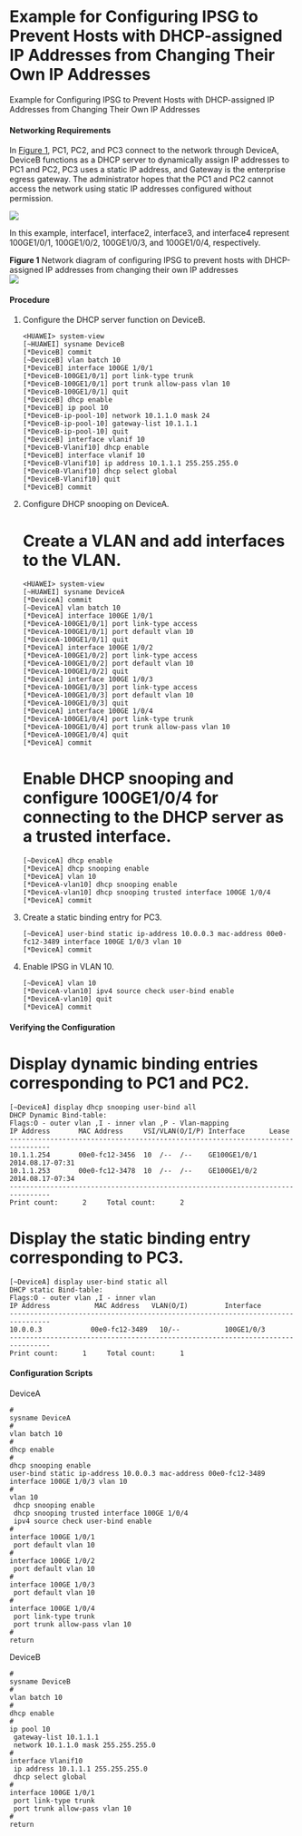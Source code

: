 Example for Configuring IPSG to Prevent Hosts with DHCP-assigned IP Addresses from Changing Their Own IP Addresses
==================================================================================================================

Example for Configuring IPSG to Prevent Hosts with DHCP-assigned IP Addresses from Changing Their Own IP Addresses

#### Networking Requirements

In [Figure 1](#EN-US_TASK_0000001522209554__fig12346621111), PC1, PC2, and PC3 connect to the network through DeviceA, DeviceB functions as a DHCP server to dynamically assign IP addresses to PC1 and PC2, PC3 uses a static IP address, and Gateway is the enterprise egress gateway. The administrator hopes that the PC1 and PC2 cannot access the network using static IP addresses configured without permission.

![](../public_sys-resources/note_3.0-en-us.png) 

In this example, interface1, interface2, interface3, and interface4 represent 100GE1/0/1, 100GE1/0/2, 100GE1/0/3, and 100GE1/0/4, respectively.


**Figure 1** Network diagram of configuring IPSG to prevent hosts with DHCP-assigned IP addresses from changing their own IP addresses  
![](../images/en-us_image_0000001573744797.png)

#### Procedure

1. Configure the DHCP server function on DeviceB.
   
   
   ```
   <HUAWEI> system-view
   [~HUAWEI] sysname DeviceB
   [*DeviceB] commit
   [~DeviceB] vlan batch 10
   [*DeviceB] interface 100GE 1/0/1
   [*DeviceB-100GE1/0/1] port link-type trunk
   [*DeviceB-100GE1/0/1] port trunk allow-pass vlan 10
   [*DeviceB-100GE1/0/1] quit
   [*DeviceB] dhcp enable
   [*DeviceB] ip pool 10
   [*DeviceB-ip-pool-10] network 10.1.1.0 mask 24
   [*DeviceB-ip-pool-10] gateway-list 10.1.1.1
   [*DeviceB-ip-pool-10] quit
   [*DeviceB] interface vlanif 10
   [*DeviceB-Vlanif10] dhcp enable
   [*DeviceB] interface vlanif 10
   [*DeviceB-Vlanif10] ip address 10.1.1.1 255.255.255.0
   [*DeviceB-Vlanif10] dhcp select global
   [*DeviceB-Vlanif10] quit
   [*DeviceB] commit
   ```
2. Configure DHCP snooping on DeviceA.
   
   
   
   # Create a VLAN and add interfaces to the VLAN.
   
   
   
   ```
   <HUAWEI> system-view
   [~HUAWEI] sysname DeviceA
   [*DeviceA] commit
   [~DeviceA] vlan batch 10
   [*DeviceA] interface 100GE 1/0/1
   [*DeviceA-100GE1/0/1] port link-type access
   [*DeviceA-100GE1/0/1] port default vlan 10
   [*DeviceA-100GE1/0/1] quit
   [*DeviceA] interface 100GE 1/0/2
   [*DeviceA-100GE1/0/2] port link-type access
   [*DeviceA-100GE1/0/2] port default vlan 10
   [*DeviceA-100GE1/0/2] quit
   [*DeviceA] interface 100GE 1/0/3
   [*DeviceA-100GE1/0/3] port link-type access
   [*DeviceA-100GE1/0/3] port default vlan 10
   [*DeviceA-100GE1/0/3] quit
   [*DeviceA] interface 100GE 1/0/4
   [*DeviceA-100GE1/0/4] port link-type trunk
   [*DeviceA-100GE1/0/4] port trunk allow-pass vlan 10
   [*DeviceA-100GE1/0/4] quit
   [*DeviceA] commit
   ```
   
   # Enable DHCP snooping and configure 100GE1/0/4 for connecting to the DHCP server as a trusted interface.
   
   
   
   ```
   [~DeviceA] dhcp enable
   [*DeviceA] dhcp snooping enable
   [*DeviceA] vlan 10
   [*DeviceA-vlan10] dhcp snooping enable
   [*DeviceA-vlan10] dhcp snooping trusted interface 100GE 1/0/4
   [*DeviceA] commit
   ```
3. Create a static binding entry for PC3.
   
   
   ```
   [~DeviceA] user-bind static ip-address 10.0.0.3 mac-address 00e0-fc12-3489 interface 100GE 1/0/3 vlan 10
   [*DeviceA] commit
   ```
4. Enable IPSG in VLAN 10.
   
   
   ```
   [~DeviceA] vlan 10
   [*DeviceA-vlan10] ipv4 source check user-bind enable
   [*DeviceA-vlan10] quit
   [*DeviceA] commit
   ```

#### Verifying the Configuration

# Display dynamic binding entries corresponding to PC1 and PC2.

```
[~DeviceA] display dhcp snooping user-bind all
DHCP Dynamic Bind-table: 
Flags:O - outer vlan ,I - inner vlan ,P - Vlan-mapping 
IP Address       MAC Address     VSI/VLAN(O/I/P) Interface      Lease            
-------------------------------------------------------------------------------- 
10.1.1.254       00e0-fc12-3456  10  /--  /--    GE100GE1/0/1       2014.08.17-07:31 
10.1.1.253       00e0-fc12-3478  10  /--  /--    GE100GE1/0/2        2014.08.17-07:34 
-------------------------------------------------------------------------------- 
Print count:      2     Total count:      2                 
```

# Display the static binding entry corresponding to PC3.

```
[~DeviceA] display user-bind static all                 
DHCP static Bind-table:                                   
Flags:O - outer vlan ,I - inner vlan 
IP Address           MAC Address   VLAN(O/I)         Interface 
-------------------------------------------------------------------------------- 
10.0.0.3            00e0-fc12-3489   10/--           100GE1/0/3
-------------------------------------------------------------------------------- 
Print count:      1     Total count:      1
```

#### Configuration Scripts

DeviceA

```
#
sysname DeviceA
#
vlan batch 10
#
dhcp enable
#
dhcp snooping enable
user-bind static ip-address 10.0.0.3 mac-address 00e0-fc12-3489 interface 100GE 1/0/3 vlan 10 
#
vlan 10
 dhcp snooping enable 
 dhcp snooping trusted interface 100GE 1/0/4
 ipv4 source check user-bind enable 
#
interface 100GE 1/0/1
 port default vlan 10 
#
interface 100GE 1/0/2
 port default vlan 10 
#
interface 100GE 1/0/3
 port default vlan 10
#
interface 100GE 1/0/4
 port link-type trunk
 port trunk allow-pass vlan 10
#
return
```

DeviceB

```
#
sysname DeviceB
#
vlan batch 10
#
dhcp enable
#
ip pool 10
 gateway-list 10.1.1.1
 network 10.1.1.0 mask 255.255.255.0
#
interface Vlanif10
 ip address 10.1.1.1 255.255.255.0
 dhcp select global
# 
interface 100GE 1/0/1
 port link-type trunk 
 port trunk allow-pass vlan 10
#
return
```